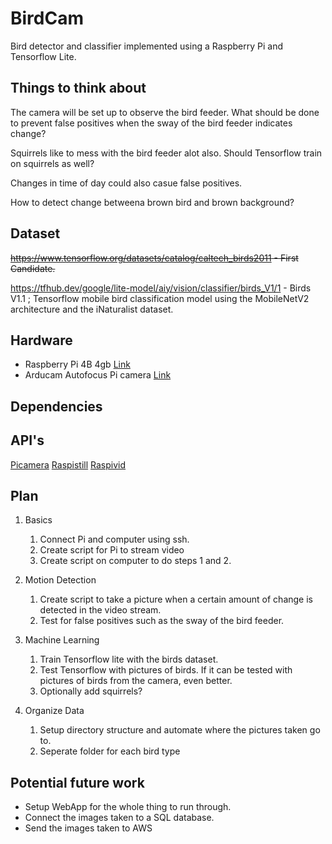 # BirdCam

Bird detector and classifier implemented using a Raspberry Pi and Tensorflow Lite.

## Things to think about

The camera will be set up to observe the bird feeder.
What should be done to prevent false positives when the sway of the bird feeder indicates change?

Squirrels like to mess with the bird feeder alot also. Should Tensorflow train on squirrels as well?

Changes in time of day could also casue false positives.

How to detect change betweena  brown bird and brown background?

## Dataset

<s> <https://www.tensorflow.org/datasets/catalog/caltech_birds2011>  - First Candidate. </s>

<https://tfhub.dev/google/lite-model/aiy/vision/classifier/birds_V1/1> - Birds V1.1 ;
Tensorflow mobile bird classification model using the MobileNetV2 architecture  and the iNaturalist dataset.

## Hardware

* Raspberry Pi 4B 4gb [Link](https://www.raspberrypi.org/products/raspberry-pi-4-model-b/)
* Arducam Autofocus Pi camera [Link](https://www.amazon.com/gp/product/B07SN8GYGD/ref=ppx_yo_dt_b_asin_title_o00_s00?ie=UTF8&psc=1)

## Dependencies

## API's

[Picamera](picamera.readthedocs.io)
[Raspistill](https://www.raspberrypi.org/documentation/usage/camera/raspicam/raspistill.md)
[Raspivid](https://www.raspberrypi.org/documentation/usage/camera/raspicam/raspivid.md)

## Plan

1. Basics
   1. Connect Pi and computer using ssh.
   2. Create script for Pi to stream video
   3. Create script on computer to do steps 1 and 2.

2. Motion Detection
   1. Create script to take a picture when a certain amount of change is detected in the video stream.
   2. Test for false positives such as the sway of the bird feeder.

3. Machine Learning
   1. Train Tensorflow lite with the birds dataset.
   2. Test Tensorflow with pictures of birds. If it can be tested with pictures of birds from the camera, even better.
   3. Optionally add squirrels?
  
4. Organize Data
   1. Setup directory structure and automate where the pictures taken go to.
   2. Seperate folder for each bird type

## Potential future work

* Setup WebApp for the whole thing to run through.
* Connect the images taken to a SQL database.
* Send the images taken to AWS
